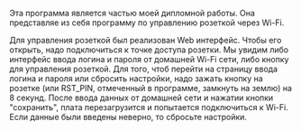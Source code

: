 Эта программа является частью моей дипломной работы. Она представляе из себя программу по управлению розеткой через Wi-Fi.

Для управления розеткой был реализован Web интерфейс. Чтобы его открыть, надо подключиться к 
точке доступа розетки. Мы увидим либо интерфейс ввода логина и пароля от домашней Wi-Fi сети,
либо кнопку для управления розеткой. Для того, чтоб перейти на страницу ввода логина и пароля 
или сбросить настройки, надо зажать кнопку на розетке (или RST_PIN, отмеченный в программе, 
замкнуть на землю) на 8 секунд. После ввода данных от домашней сети и нажатии кнопки "сохранить", 
плата перезагрузится и попытается подключиться к Wi-Fi. Если данные были введены неверно, то 
сбросьте настройки. 
